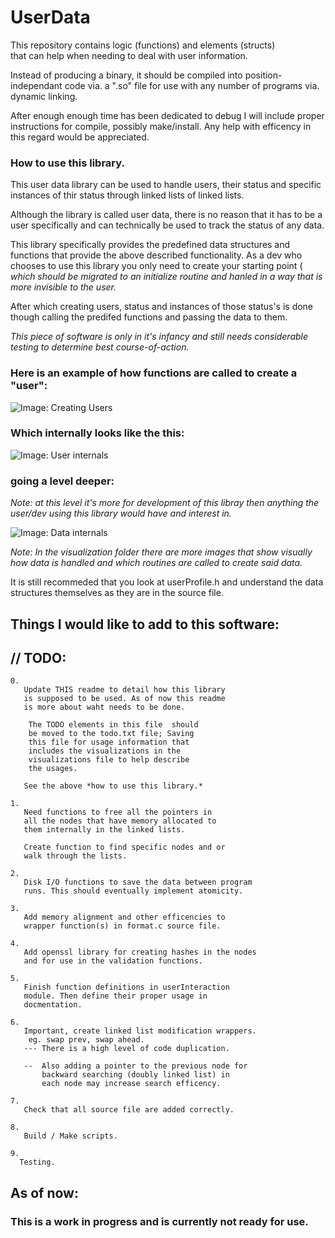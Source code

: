 # UserData

This repository contains logic (functions) and elements (structs)	
that can help when needing to deal with user information. 

Instead of producing a binary, it should be compiled into
position-independant code via. a ".so" file for use with
any number of programs via. dynamic linking.

After enough enough time has been dedicated to debug I will
include proper instructions for compile, possibly make/install.
Any help with efficency in this regard would be appreciated.

### How to use this library.

This user data library can be used to handle users, their
status and specific instances of thir status through linked
lists of linked lists.

Although the library is called user data, there is no reason
that it has to be a user specifically and can technically be
used to track the status of any data.

This library specifically provides the predefined data
structures and functions that provide the above described
functionality. As a dev who chooses to use this library
you only need to create your starting point ( _which should
be migrated to an initialize routine and hanled in a way 
that is more invisible to the user._ 

After which creating users, status and instances of those
status's is done though calling the predifed functions and
passing the data to them.

*This piece of software is only in it's infancy and still
 needs considerable testing to determine best course-of-action.*

### Here is an example of how functions are called to create a "user":

![Image: Creating Users](visualizations/Creating_Users.jpg)

### Which internally looks like the this:

![Image: User internals](visualizations/User_structure.jpg)

### going a level deeper:
*Note: at this level it's more for development of this libray
then anything the user/dev using this library would have
and interest in.*

![Image: Data internals](visualizations/Data_structure.jpg)
 
*Note: In the visualization folder there are more images
that show visually how data is handled and which routines
are called to create said data.*

It is still recommeded that you look at userProfile.h
and understand the data structures themselves as they
are in the source file. 


## Things I would like to add to this software:

## // TODO:

	0.
	   Update THIS readme to detail how this library
	   is supposed to be used. As of now this readme
	   is more about waht needs to be done.
	
		The TODO elements in this file  should
		be moved to the todo.txt file; Saving
		this file for usage information that
		includes the visualizations in the
		visualizations file to help describe
		the usages.	

	   See the above *how to use this library.*

	1.
	   Need functions to free all the pointers in
	   all the nodes that have memory allocated to
	   them internally in the linked lists.

	   Create function to find specific nodes and or
	   walk through the lists.

	2.
	   Disk I/O functions to save the data between program
	   runs. This should eventually implement atomicity.

	3.
	   Add memory alignment and other efficencies to 
	   wrapper function(s) in format.c source file.
	   
	4.
	   Add openssl library for creating hashes in the nodes
	   and for use in the validation functions.

	5.
	   Finish function definitions in userInteraction
	   module. Then define their proper usage in
	   docmentation. 

	6.
	   Important, create linked list modification wrappers.
		eg. swap prev, swap ahead.
	   --- There is a high level of code duplication.

	   --  Also adding a pointer to the previous node for
	       backward searching (doubly linked list) in
	       each node may increase search efficency.

	7.
	   Check that all source file are added correctly.

	8.
	   Build / Make scripts.

	9.
	  Testing.

## As of now:
###   This is a work in progress and is currently not ready for use.

